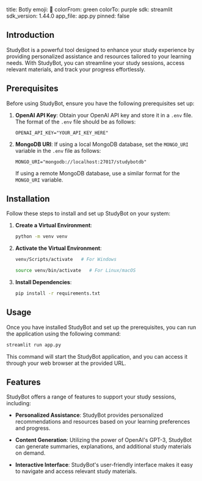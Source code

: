 title: Botly
emoji: 👀
colorFrom: green
colorTo: purple
sdk: streamlit
sdk_version: 1.44.0
app_file: app.py
pinned: false

## Introduction

StudyBot is a powerful tool designed to enhance your study experience by providing personalized assistance and resources tailored to your learning needs. With StudyBot, you can streamline your study sessions, access relevant materials, and track your progress effortlessly.

## Prerequisites

Before using StudyBot, ensure you have the following prerequisites set up:

1. **OpenAI API Key**: Obtain your OpenAI API key and store it in a `.env` file. The format of the `.env` file should be as follows:

   ```plaintext
   OPENAI_API_KEY="YOUR_API_KEY_HERE"
   ```

2. **MongoDB URI**: If using a local MongoDB database, set the `MONGO_URI` variable in the `.env` file as follows:

   ```plaintext
   MONGO_URI="mongodb://localhost:27017/studybotdb"
   ```

   If using a remote MongoDB database, use a similar format for the `MONGO_URI` variable.

## Installation

Follow these steps to install and set up StudyBot on your system:

1. **Create a Virtual Environment**:

   ```bash
   python -m venv venv
   ```

2. **Activate the Virtual Environment**:

   ```bash
   venv/Scripts/activate   # For Windows
   ```

   ```bash
   source venv/bin/activate   # For Linux/macOS
   ```

3. **Install Dependencies**:

   ```bash
   pip install -r requirements.txt
   ```

## Usage

Once you have installed StudyBot and set up the prerequisites, you can run the application using the following command:

```bash
streamlit run app.py
```

This command will start the StudyBot application, and you can access it through your web browser at the provided URL.

## Features

StudyBot offers a range of features to support your study sessions, including:

- **Personalized Assistance**: StudyBot provides personalized recommendations and resources based on your learning preferences and progress.
  
- **Content Generation**: Utilizing the power of OpenAI's GPT-3, StudyBot can generate summaries, explanations, and additional study materials on demand.

- **Interactive Interface**: StudyBot's user-friendly interface makes it easy to navigate and access relevant study materials.

